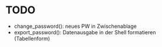 # TODO

- change_password(): neues PW in Zwischenablage
- export_password(): Datenausgabe in der Shell formatieren (Tabellenform)
